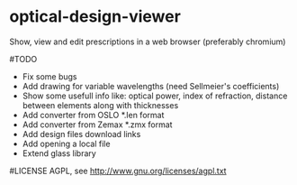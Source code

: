 optical-design-viewer
==============

Show, view and edit prescriptions in a web browser (preferably chromium)

#TODO
* Fix some bugs
* Add drawing for variable wavelengths (need Sellmeier's coefficients)
* Show some usefull info like: optical power, index of refraction, distance between elements along with thicknesses
* Add converter from OSLO *.len format
* Add converter from Zemax *.zmx format
* Add design files download links
* Add opening a local file
* Extend glass library

#LICENSE
AGPL, see http://www.gnu.org/licenses/agpl.txt
